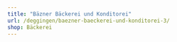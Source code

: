 ```yaml
---
title: "Bäzner Bäckerei und Konditorei"
url: /deggingen/baezner-baeckerei-und-konditorei-3/
shop: Bäckerei
---
```

